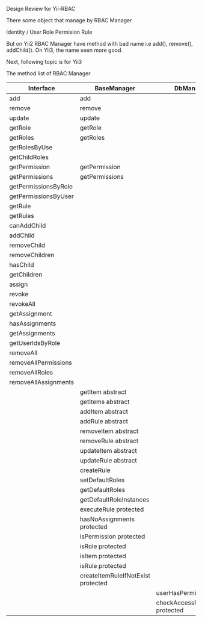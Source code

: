Design Review for Yii-RBAC


There some object that manage by RBAC Manager

Identity / User
Role
Permision
Rule

But on Yii2 RBAC Manager have method with bad name i.e add(), remove(), addChild(). 
On Yii3, the name seen more good.

Next, following topic is for Yii3   

The method list of RBAC Manager

| Interface      | BaseManager    | DbManager |
|----------------|----------------|-----------|
| add            | add            | |
| remove         | remove         | |
| update         | update         | |
| getRole        | getRole        | |
| getRoles       | getRoles       | |
| getRolesByUse  |                | |
| getChildRoles  |                | |
| getPermission  | getPermission  | |
| getPermissions | getPermissions | |
| getPermissionsByRole |          | |
| getPermissionsByUser |          | |
| getRule        |                | |
| getRules       |                | |
| canAddChild    |                | |
| addChild | | |
| removeChild | | |
| removeChildren | | |
| hasChild | | |
| getChildren | | |
| assign | | |
| revoke | | |
| revokeAll | | |
| getAssignment | | |
| hasAssignments  | | |
| getAssignments  | | |
| getUserIdsByRole | | |
| removeAll        | | |
| removeAllPermissions | | |
| removeAllRoles    | | |
| removeAllAssignments | | |
|  | getItem abstract| |
|  | getItems abstract| |
|  | addItem abstract| |
|  | addRule abstract| |
|  | removeItem abstract| |
|  | removeRule abstract|  |
|  | updateItem abstract| |
|  | updateRule abstract| |
|  | createRule | |
|  | setDefaultRoles |  |
|  | getDefaultRoles |  |
|  | getDefaultRoleInstances | |
|  | executeRule protected | |
|  | hasNoAssignments protected | |
|  | isPermission protected |  |
|  | isRole protected | |
|  | isItem protected | |
|  | isRule protected | |
|  | createItemRuleIfNotExist protected |  |
| | | userHasPermission |
| | | checkAccessFromCache protected |

